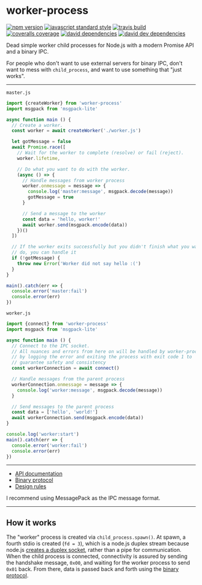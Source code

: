 worker-process
===

[![npm version](https://img.shields.io/npm/v/worker-process.svg?style=flat-square)](https://npmjs.com/package/worker-process)
[![javascript standard style](https://img.shields.io/badge/code%20style-standard-blue.svg?style=flat-square)](http://standardjs.com/)
[![travis build](https://img.shields.io/travis/SEAPUNK/worker-process/master.svg?style=flat-square)](https://travis-ci.org/SEAPUNK/worker-process)
[![coveralls coverage](https://img.shields.io/coveralls/SEAPUNK/worker-process.svg?style=flat-square)](https://coveralls.io/github/SEAPUNK/worker-process)
[![david dependencies](https://david-dm.org/SEAPUNK/worker-process.svg?style=flat-square)](https://david-dm.org/SEAPUNK/worker-process)
[![david dev dependencies](https://david-dm.org/SEAPUNK/worker-process/dev-status.svg?style=flat-square)](https://david-dm.org/SEAPUNK/worker-process)

Dead simple worker child processes for Node.js with a modern Promise API
and a binary IPC.

For people who don't want to use external servers for binary IPC,
don't want to mess with `child_process`, and want to use something
that "just works".

---

`master.js`

```js
import {createWorker} from 'worker-process'
import msgpack from 'msgpack-lite'

async function main () {
  // Create a worker.
  const worker = await createWorker('./worker.js')

  let gotMessage = false
  await Promise.race([
    // Wait for the worker to complete (resolve) or fail (reject).
    worker.lifetime,

    // Do what you want to do with the worker.
    (async () => {
      // Handle messages from worker process
      worker.onmessage = message => {
        console.log('master:message', msgpack.decode(message))
        gotMessage = true
      }

      // Send a message to the worker
      const data = 'hello, worker!'
      await worker.send(msgpack.encode(data))
    })()
  ])

  // If the worker exits successfully but you didn't finish what you wanted to
  // do, you can handle it
  if (!gotMessage) {
    throw new Error('Worker did not say hello :(')
  }
}

main().catch(err => {
  console.error('master:fail')
  console.error(err)
})
```

`worker.js`

```js
import {connect} from 'worker-process'
import msgpack from 'msgpack-lite'

async function main () {
  // Connect to the IPC socket.
  // All nuances and errors from here on will be handled by worker-process
  // by logging the error and exiting the process with exit code 1 to
  // guarantee safety and consistency
  const workerConnection = await connect()

  // Handle messages from the parent process
  workerConnection.onmessage = message => {
    console.log('worker:message', msgpack.decode(message))
  }

  // Send messages to the parent process
  const data = ['hello', 'world!']
  await workerConnection.send(msgpack.encode(data))
}

console.log('worker:start')
main().catch(err => {
  console.error('worker:fail')
  console.error(err)
})
```

---

- [API documentation](docs/api.md)
- [Binary protocol](docs/protocol.md)
- [Design rules](docs/rules.md)

I recommend using MessagePack as the IPC message format.

---

How it works
---

The "worker" process is created via `child_process.spawn()`. At spawn, a fourth
stdio is created (`fd = 3`), which is a node.js duplex stream because node.js
[creates a duplex socket](https://github.com/nodejs/help/issues/321), rather
than a pipe for communication. When the child process is connected, connectivity
is assured by sending the handshake message, `0x00`, and waiting for the worker
process to send `0x01` back. From there, data is passed back and forth using the
[binary protocol](docs/protocol.md).
